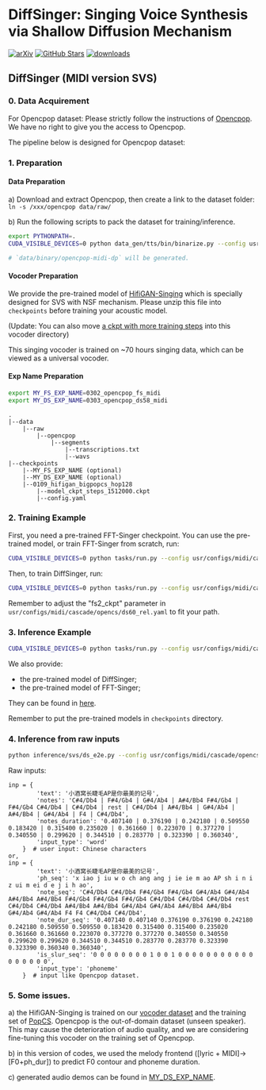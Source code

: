 # DiffSinger: Singing Voice Synthesis via Shallow Diffusion Mechanism
[![arXiv](https://img.shields.io/badge/arXiv-Paper-<COLOR>.svg)](https://arxiv.org/abs/2105.02446)
[![GitHub Stars](https://img.shields.io/github/stars/MoonInTheRiver/DiffSinger?style=social)](https://github.com/MoonInTheRiver/DiffSinger)
[![downloads](https://img.shields.io/github/downloads/MoonInTheRiver/DiffSinger/total.svg)](https://github.com/MoonInTheRiver/DiffSinger/releases)

## DiffSinger (MIDI version SVS)
### 0. Data Acquirement
For Opencpop dataset: Please strictly follow the instructions of [Opencpop](https://wenet.org.cn/opencpop/). We have no right to give you the access to Opencpop.

The pipeline below is designed for Opencpop dataset:

### 1. Preparation

#### Data Preparation
a) Download and extract Opencpop, then create a link to the dataset folder: `ln -s /xxx/opencpop data/raw/`

b) Run the following scripts to pack the dataset for training/inference.

```sh
export PYTHONPATH=.
CUDA_VISIBLE_DEVICES=0 python data_gen/tts/bin/binarize.py --config usr/configs/midi/cascade/opencs/aux_rel.yaml

# `data/binary/opencpop-midi-dp` will be generated.
```

#### Vocoder Preparation
We provide the pre-trained model of [HifiGAN-Singing](https://github.com/MoonInTheRiver/DiffSinger/releases/download/pretrain-model/0109_hifigan_bigpopcs_hop128.zip) which is specially designed for SVS with NSF mechanism.
Please unzip this file into `checkpoints` before training your acoustic model.

(Update: You can also move [a ckpt with more training steps](https://github.com/MoonInTheRiver/DiffSinger/releases/download/pretrain-model/model_ckpt_steps_1512000.ckpt) into this vocoder directory)

This singing vocoder is trained on ~70 hours singing data, which can be viewed as a universal vocoder. 

#### Exp Name Preparation
```bash
export MY_FS_EXP_NAME=0302_opencpop_fs_midi
export MY_DS_EXP_NAME=0303_opencpop_ds58_midi
```

```
.
|--data
    |--raw
        |--opencpop
            |--segments
                |--transcriptions.txt
                |--wavs
|--checkpoints
    |--MY_FS_EXP_NAME (optional)
    |--MY_DS_EXP_NAME (optional)
    |--0109_hifigan_bigpopcs_hop128
        |--model_ckpt_steps_1512000.ckpt
        |--config.yaml
```

### 2. Training Example
First, you need a pre-trained FFT-Singer checkpoint. You can use the pre-trained model, or train FFT-Singer from scratch, run:
```sh
CUDA_VISIBLE_DEVICES=0 python tasks/run.py --config usr/configs/midi/cascade/opencs/aux_rel.yaml --exp_name $MY_FS_EXP_NAME --reset
```

Then, to train DiffSinger, run:

```sh
CUDA_VISIBLE_DEVICES=0 python tasks/run.py --config usr/configs/midi/cascade/opencs/ds60_rel.yaml --exp_name $MY_DS_EXP_NAME --reset  
```

Remember to adjust the "fs2_ckpt" parameter in `usr/configs/midi/cascade/opencs/ds60_rel.yaml` to fit your path.

### 3. Inference Example
```sh
CUDA_VISIBLE_DEVICES=0 python tasks/run.py --config usr/configs/midi/cascade/opencs/ds60_rel.yaml --exp_name $MY_DS_EXP_NAME --reset --infer
```

We also provide:
 - the pre-trained model of DiffSinger;
 - the pre-trained model of FFT-Singer;
 
They can be found in [here](https://github.com/MoonInTheRiver/DiffSinger/releases/download/pretrain-model/adjust-receptive-field.zip).

Remember to put the pre-trained models in `checkpoints` directory.

### 4. Inference from raw inputs
```sh
python inference/svs/ds_e2e.py --config usr/configs/midi/cascade/opencs/ds60_rel.yaml --exp_name $MY_DS_EXP_NAME
```
Raw inputs:
```
inp = {
        'text': '小酒窝长睫毛AP是你最美的记号',
        'notes': 'C#4/Db4 | F#4/Gb4 | G#4/Ab4 | A#4/Bb4 F#4/Gb4 | F#4/Gb4 C#4/Db4 | C#4/Db4 | rest | C#4/Db4 | A#4/Bb4 | G#4/Ab4 | A#4/Bb4 | G#4/Ab4 | F4 | C#4/Db4',
        'notes_duration': '0.407140 | 0.376190 | 0.242180 | 0.509550 0.183420 | 0.315400 0.235020 | 0.361660 | 0.223070 | 0.377270 | 0.340550 | 0.299620 | 0.344510 | 0.283770 | 0.323390 | 0.360340',
        'input_type': 'word'
    }  # user input: Chinese characters
or,
inp = {
        'text': '小酒窝长睫毛AP是你最美的记号',
        'ph_seq': 'x iao j iu w o ch ang ang j ie ie m ao AP sh i n i z ui m ei d e j i h ao',
        'note_seq': 'C#4/Db4 C#4/Db4 F#4/Gb4 F#4/Gb4 G#4/Ab4 G#4/Ab4 A#4/Bb4 A#4/Bb4 F#4/Gb4 F#4/Gb4 F#4/Gb4 C#4/Db4 C#4/Db4 C#4/Db4 rest C#4/Db4 C#4/Db4 A#4/Bb4 A#4/Bb4 G#4/Ab4 G#4/Ab4 A#4/Bb4 A#4/Bb4 G#4/Ab4 G#4/Ab4 F4 F4 C#4/Db4 C#4/Db4',
        'note_dur_seq': '0.407140 0.407140 0.376190 0.376190 0.242180 0.242180 0.509550 0.509550 0.183420 0.315400 0.315400 0.235020 0.361660 0.361660 0.223070 0.377270 0.377270 0.340550 0.340550 0.299620 0.299620 0.344510 0.344510 0.283770 0.283770 0.323390 0.323390 0.360340 0.360340',
        'is_slur_seq': '0 0 0 0 0 0 0 0 1 0 0 1 0 0 0 0 0 0 0 0 0 0 0 0 0 0 0 0 0',
        'input_type': 'phoneme'
    }  # input like Opencpop dataset.
```

### 5. Some issues.
a) the HifiGAN-Singing is trained on our [vocoder dataset](https://dl.acm.org/doi/abs/10.1145/3474085.3475437) and the training set of [PopCS](https://arxiv.org/abs/2105.02446). Opencpop is the out-of-domain dataset (unseen speaker). This may cause the deterioration of audio quality, and we are considering fine-tuning this vocoder on the training set of Opencpop.

b) in this version of codes, we used the melody frontend ([lyric + MIDI]->[F0+ph_dur]) to predict F0 contour and phoneme duration.

c) generated audio demos can be found in [MY_DS_EXP_NAME](https://github.com/MoonInTheRiver/DiffSinger/releases/download/pretrain-model/adjust-receptive-field.zip).
